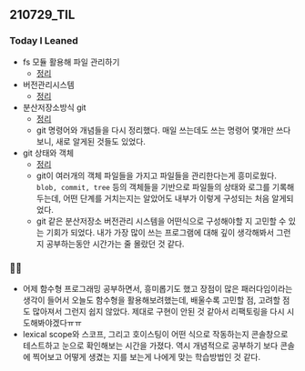 ## 210729_TIL

### Today I Leaned

- fs 모듈 활용해 파일 관리하기
  - [정리](https://github.com/Juhye-Kim/TIL/blob/master/Javascript/fs%EB%AA%A8%EB%93%88.md)
- 버전관리시스템
  - [정리](https://github.com/Juhye-Kim/TIL/blob/master/ETC/%EB%B2%84%EC%A0%84%EA%B4%80%EB%A6%AC%EC%8B%9C%EC%8A%A4%ED%85%9C.md)
- 분산저장소방식 git
  - [정리](https://github.com/Juhye-Kim/TIL/blob/master/ETC/git.md)
  - git 명령어와 개념들을 다시 정리했다. 매일 쓰는데도 쓰는 명령어 몇개만 쓰다보니, 새로 알게된 것들도 있었다.
- git 상태와 객체
  - [정리](https://github.com/Juhye-Kim/TIL/blob/master/ETC/git%EB%82%B4%EB%B6%80%EA%B0%9D%EC%B2%B4.md)
  - git이 여러개의 객체 파일들을 가지고 파일들을 관리한다는게 흥미로웠다. `blob, commit, tree` 등의 객체들을 기반으로 파일들의 상태와 로그를 기록해두는데, 어떤 단계를 거치는지는 알았어도 내부가 이렇게 구성되는 처음 알게되었다.
  - git 같은 분산저장소 버전관리 시스템을 어떤식으로 구성해야할 지 고민할 수 있는 기회가 되었다. 내가 가장 많이 쓰는 프로그램에 대해 깊이 생각해봐서 그런지 공부하는동안 시간가는 줄 몰랐던 것 같다.

### ✍🏻

- 어제 함수형 프로그래밍 공부하면서, 흥미롭기도 했고 장점이 많은 패러다임이라는 생각이 들어서 오늘도 함수형을 활용해보려했는데, 배울수록 고민할 점, 고려할 점도 많아져서 그런지 쉽지 않았다. 제대로 구현이 안된 것 같아서 리팩토링을 다시 시도해봐야겠다ㅠㅠ
- lexical scope와 스코프, 그리고 호이스팅이 어떤 식으로 작동하는지 콘솔창으로 테스트하고 눈으로 확인해보는 시간을 가졌다. 역시 개념적으로 공부하기 보다 콘솔에 찍어보고 어떻게 생겼는 지를 보는게 나에게 맞는 학습방법인 것 같다.
